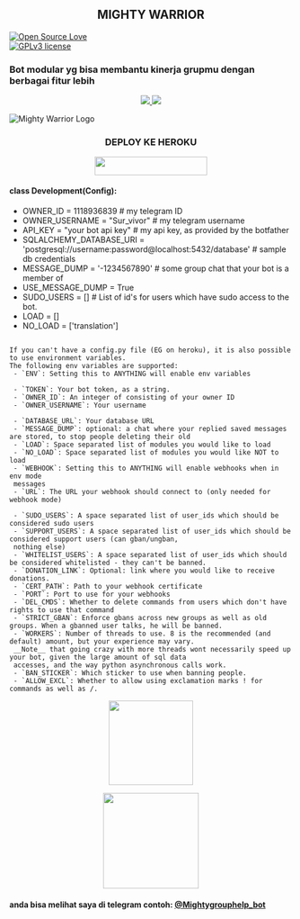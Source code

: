 <h2 align="center">MIGHTY WARRIOR</h2>

[![Open Source Love](https://badges.frapsoft.com/os/v1/open-source.png?v=103)](https://github.com/ellerbrock/open-source-badges/)  
[![GPLv3 license](https://img.shields.io/badge/License-GPLv3-blue.svg)](http://perso.crans.org/besson/LICENSE.html)

### Bot modular yg bisa membantu kinerja grupmu dengan berbagai fitur lebih

<p align="center">
  <a href="https://github.com/Yunus-ZEND/MightyWarriorBot/fork">
    <img src="https://img.shields.io/github/forks/Yunus-ZEND/MightyWarriorBot?label=Fork&style=social">
    
  </a>
  <a href="https://github.com/Yunus-ZEND/MightyWarriorBot">
    <img src="https://img.shields.io/github/stars/Yunus-ZEND/MightyWarriorBot?style=social">
  </a>
</p>

![Mighty Warrior Logo](https://telegra.ph/file/0a7d20bf46d47ff0438ab.jpg)

### <h3 align="center">DEPLOY KE HEROKU</h3>

<p align="center"><a href="https://heroku.com/deploy?template=https://github.com/Yunus-ZEND/MightyWarriorBot"> <img src="https://img.shields.io/badge/Click%20Untuk%20Deploy-green?style=flat&logo=heroku" width="200" height="32.45" /></a></p>

#### class Development(Config):
   - OWNER_ID = 1118936839  # my telegram ID
   - OWNER_USERNAME = "Sur_vivor"  # my telegram username
   - API_KEY = "your bot api key"  # my api key, as provided by the botfather
   - SQLALCHEMY_DATABASE_URI = 'postgresql://username:password@localhost:5432/database'  # sample db credentials
   - MESSAGE_DUMP = '-1234567890' # some group chat that your bot is a member of
   - USE_MESSAGE_DUMP = True
   - SUDO_USERS = []  # List of id's for users which have sudo access to the bot.
   - LOAD = []
   - NO_LOAD = ['translation']
```

If you can't have a config.py file (EG on heroku), it is also possible to use environment variables.
The following env variables are supported:
 - `ENV`: Setting this to ANYTHING will enable env variables

 - `TOKEN`: Your bot token, as a string.
 - `OWNER_ID`: An integer of consisting of your owner ID
 - `OWNER_USERNAME`: Your username

 - `DATABASE_URL`: Your database URL
 - `MESSAGE_DUMP`: optional: a chat where your replied saved messages are stored, to stop people deleting their old 
 - `LOAD`: Space separated list of modules you would like to load
 - `NO_LOAD`: Space separated list of modules you would like NOT to load
 - `WEBHOOK`: Setting this to ANYTHING will enable webhooks when in env mode
 messages
 - `URL`: The URL your webhook should connect to (only needed for webhook mode)

 - `SUDO_USERS`: A space separated list of user_ids which should be considered sudo users
 - `SUPPORT_USERS`: A space separated list of user_ids which should be considered support users (can gban/ungban,
 nothing else)
 - `WHITELIST_USERS`: A space separated list of user_ids which should be considered whitelisted - they can't be banned.
 - `DONATION_LINK`: Optional: link where you would like to receive donations.
 - `CERT_PATH`: Path to your webhook certificate
 - `PORT`: Port to use for your webhooks
 - `DEL_CMDS`: Whether to delete commands from users which don't have rights to use that command
 - `STRICT_GBAN`: Enforce gbans across new groups as well as old groups. When a gbanned user talks, he will be banned.
 - `WORKERS`: Number of threads to use. 8 is the recommended (and default) amount, but your experience may vary.
 __Note__ that going crazy with more threads wont necessarily speed up your bot, given the large amount of sql data 
 accesses, and the way python asynchronous calls work.
 - `BAN_STICKER`: Which sticker to use when banning people.
 - `ALLOW_EXCL`: Whether to allow using exclamation marks ! for commands as well as /.
```
<p align="center"><a href="https://t.me/ZendYNS"><img src="https://img.shields.io/badge/My%20Contact%3F-click here-magenta?&style=flat-square?&logo=telegram" width=150px></a></p> <p align="center"><a href="https://t.me/KingUserbotSupport"><img src="https://img.shields.io/badge/Group%20Support%3F-click here-yellow?&style=flat-square?&logo=telegram" width=170px></a></p>

#### anda bisa melihat saya di telegram contoh: [@Mightygrouphelp_bot](https://t.me/Mightygrouphelp_bot)
